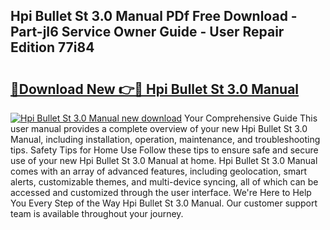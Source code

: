 ## Hpi Bullet St 3.0 Manual PDf Free Download - Part-jI6 Service Owner Guide - User Repair Edition 77i84

# <h2><a href="http://cf16040.oget.top/?id=Hpi+Bullet+St+3.0+Manual">🔗Download New 👉🔴 Hpi Bullet St 3.0 Manual</a></h2>

[![Hpi Bullet St 3.0 Manual new download](https://i.imgur.com/5g1atiW.png)](http://cf16040.oget.top/?id=Hpi+Bullet+St+3.0+Manual)
Your Comprehensive Guide This user manual provides a complete overview of your new Hpi Bullet St 3.0 Manual, including installation, operation, maintenance, and troubleshooting tips. Safety Tips for Home Use Follow these tips to ensure safe and secure use of your new Hpi Bullet St 3.0 Manual at home. Hpi Bullet St 3.0 Manual comes with an array of advanced features, including geolocation, smart alerts, customizable themes, and multi-device syncing, all of which can be accessed and customized through the user interface. We're Here to Help You Every Step of the Way Hpi Bullet St 3.0 Manual. Our customer support team is available throughout your journey.
